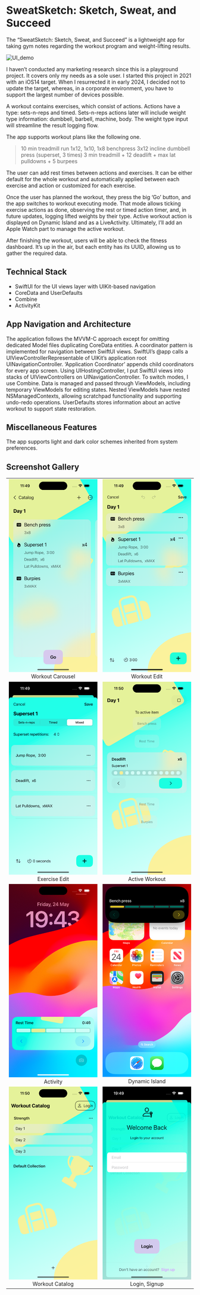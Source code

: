 #  SweatSketch: Sketch, Sweat, and Succeed
The “SweatSketch: Sketch, Sweat, and Succeed” is a lightweight app for taking gym notes regarding the workout program and weight-lifting results.

![UI_demo](https://github.com/aibar-pro/SweatSketch_Public/blob/b7a0a88470c2ad98e361dcafae8e0081bdbf6878/SweatSketch/Resources/AppDemos/SweatSketch_Demo_ActiveWorkout.gif)

I haven’t conducted any marketing research since this is a playground project. It covers only my needs as a sole user. I started this project in 2021 with an iOS14 target. When I resurrected it in early 2024, I decided not to update the target, whereas, in a corporate environment, you have to support the largest number of devices possible.

A workout contains exercises, which consist of actions. Actions have a type: sets-n-reps and timed. Sets-n-reps actions later will include weight type information: dumbbell, barbell, machine, body. The weight type input will streamline the result logging flow.

The app supports workout plans like the following one. 

> 10 min treadmill run
> 1x12, 1x10, 1x8 benchpress
> 3x12 incline dumbbell press
> (superset, 3 times) 3 min treadmill + 12 deadlift + max lat pulldowns + 5 burpees 

The user can add rest times between actions and exercises. It can be either default for the whole workout and automatically applied between each exercise and action or customized for each exercise.

Once the user has planned the workout, they press the big ‘Go’ button, and the app switches to workout executing mode. That mode allows ticking exercise actions as done, observing the rest or timed action timer, and, in future updates, logging lifted weights by their type. 
Active workout action is displayed on Dynamic Island and as a LiveActivity. Ultimately, I’ll add an Apple Watch part to manage the active workout. 

After finishing the workout, users will be able to check the fitness dashboard. It’s up in the air, but each entity has its UUID, allowing us to gather the required data.

## Technical Stack
- SwiftUI for the UI views layer with UIKit-based navigation
- CoreData and UserDefaults
- Combine
- ActivityKit

## App Navigation and Architecture
The application follows the MVVM-C approach except for omitting dedicated Model files duplicating CoreData entities.
A coordinator pattern is implemented for navigation between SwiftUI views. SwiftUI’s @app calls a UIViewControllerRepresentable of UIKit’s application root UINavigationController. ‘Application Coordinator’ appends child coordinators for every app screen. Using UIHostingController, I put SwiftUI views into stacks of UIViewControllers on UINavigationController. To switch modes, I use Combine.
Data is managed and passed through ViewModels, including temporary ViewModels for editing states. Nested ViewModels have nested NSManagedContexts, allowing scratchpad functionality and supporting undo-redo operations. UserDefaults stores information about an active workout to support state restoration.

## Miscellaneous Features
The app supports light and dark color schemes inherited from system preferences.

## Screenshot Gallery
| | |
| :---: | :---: | 
| <img src="./SweatSketch/Resources/AppDemos/SweatSketchDemo_1.png" alt="Carousel" width="250" height="auto"><br> Workout Carousel | <img src="./SweatSketch/Resources/AppDemos/SweatSketchDemo_2.png" alt="Workout Edit" width="250" height="auto"><br> Workout Edit |
| <img src="./SweatSketch/Resources/AppDemos/SweatSketchDemo_3.png" alt="Exercise Edit" width="250" height="auto"><br> Exercise Edit | <img src="./SweatSketch/Resources/AppDemos/SweatSketchDemo_4.png" alt="Active Workout" width="250" height="auto"><br> Active Workout |
| <img src="./SweatSketch/Resources/AppDemos/SweatSketchDemo_5.1.png" alt="Interactive Activity" width="250" height="auto"><br> Activity | <img src="./SweatSketch/Resources/AppDemos/SweatSketchDemo_5.2.png" alt="Dynamic Island" width="250" height="auto"><br> Dynamic Island |
| <img src="./SweatSketch/Resources/AppDemos/SweatSketchDemo_6.png" alt="Dynamic Island" width="250" height="auto"><br> Workout Catalog | <img src="./SweatSketch/Resources/AppDemos/SweatSketchDemo_7.png" alt="Catalog" width="250" height="auto"><br> Login, Signup |
